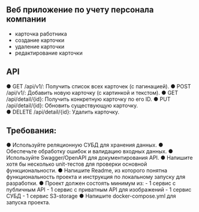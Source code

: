 ## Веб приложение по учету персонала компании

- карточка работника
- создание карточки
- удаление карточки
- редактирование карточки

## API

● GET /api/v1/: Получить список всех карточек (с пагинацией).
● POST /api/v1/: Добавить новую карточку (с картинкой и текстом).
● GET /api/detail/{id}: Получить конкретную карточку по его ID.
● PUT /api/detail/{id}: Обновить существующую карточку.                                        
● DELETE /api/detail/{id}: Удалить карточку.

## Требования:

● Используйте реляционную СУБД для хранения данных.
● Обеспечьте обработку ошибок и валидацию входных данных.
● Используйте Swagger/OpenAPI для документирования API.
● Напишите хотя бы несколько unit-тестов для проверки основной функциональности.
● Напишите Readme, из которого понятна функциональность проекта и инструкция по локальному запуску для разработки.
● Проект должен состоять минимум из:
    - 1 сервис с публичным API
    - 1 сервис с приватным API для изображений
    - 1 сервис СУБД
    - 1 сервис S3-storage
● Напишите docker-compose.yml для запуска проекта.